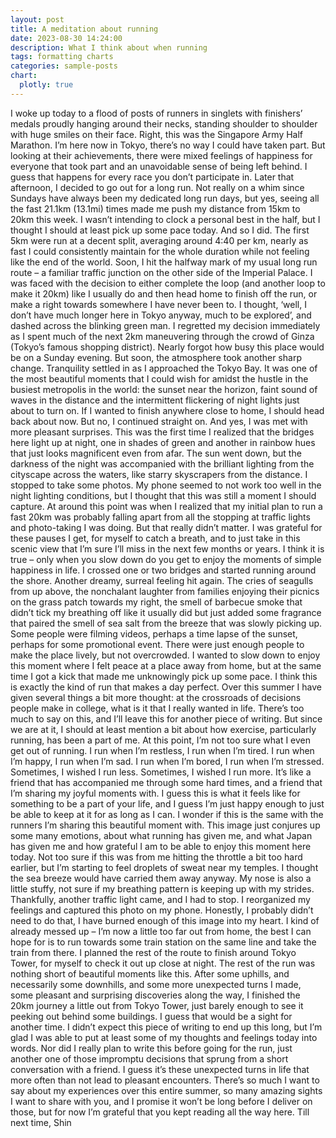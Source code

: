 ```yaml
---
layout: post
title: A meditation about running
date: 2023-08-30 14:24:00
description: What I think about when running
tags: formatting charts
categories: sample-posts
chart:
  plotly: true
---
```

I woke up today to a flood of posts of runners in singlets with finishers’ medals proudly hanging around their necks, standing shoulder to shoulder with huge smiles on their face. Right, this was the Singapore Army Half Marathon. I’m here now in Tokyo, there’s no way I could have taken part. But looking at their achievements, there were mixed feelings of happiness for everyone that took part and an unavoidable sense of being left behind. I guess that happens for every race you don’t participate in. 
Later that afternoon, I decided to go out for a long run. Not really on a whim since Sundays have always been my dedicated long run days, but yes, seeing all the fast 21.1km (13.1mi) times made me push my distance from 15km to 20km this week. I wasn’t intending to clock a personal best in the half, but I thought I should at least pick up some pace today.
And so I did. The first 5km were run at a decent split, averaging around 4:40 per km, nearly as fast I could consistently maintain for the whole duration while not feeling like the end of the world. Soon, I hit the halfway mark of my usual long run route – a familiar traffic junction on the other side of the Imperial Palace. I was faced with the decision to either complete the loop (and another loop to make it 20km) like I usually do and then head home to finish off the run, or make a right towards somewhere I have never been to. 
I thought, ‘well, I don’t have much longer here in Tokyo anyway, much to be explored’, and dashed across the blinking green man. 
I regretted my decision immediately as I spent much of the next 2km maneuvering through the crowd of Ginza (Tokyo’s famous shopping district). Nearly forgot how busy this place would be on a Sunday evening. 
But soon, the atmosphere took another sharp change. Tranquility settled in as I approached the Tokyo Bay. It was one of the most beautiful moments that I could wish for amidst the hustle in the busiest metropolis in the world: the sunset near the horizon, faint sound of waves in the distance and the intermittent flickering of night lights just about to turn on. If I wanted to finish anywhere close to home, I should head back about now. 
But no, I continued straight on. And yes, I was met with more pleasant surprises. This was the first time I realized that the bridges here light up at night, one in shades of green and another in rainbow hues that just looks magnificent even from afar. The sun went down, but the darkness of the night was accompanied with the brilliant lighting from the cityscape across the waters, like starry skyscrapers from the distance. I stopped to take some photos. My phone seemed to not work too well in the night lighting conditions, but I thought that this was still a moment I should capture. 
At around this point was when I realized that my initial plan to run a fast 20km was probably falling apart from all the stopping at traffic lights and photo-taking I was doing. But that really didn’t matter. I was grateful for these pauses I get, for myself to catch a breath, and to just take in this scenic view that I’m sure I’ll miss in the next few months or years. I think it is true – only when you slow down do you get to enjoy the moments of simple happiness in life. 
I crossed one or two bridges and started running around the shore. Another dreamy, surreal feeling hit again. The cries of seagulls from up above, the nonchalant laughter from families enjoying their picnics on the grass patch towards my right, the smell of barbecue smoke that didn’t tick my breathing off like it usually did but just added some fragrance that paired the smell of sea salt from the breeze that was slowly picking up. Some people were filming videos, perhaps a time lapse of the sunset, perhaps for some promotional event. There were just enough people to make the place lively, but not overcrowded. 
I wanted to slow down to enjoy this moment where I felt peace at a place away from home, but at the same time I got a kick that made me unknowingly pick up some pace. I think this is exactly the kind of run that makes a day perfect. 
Over this summer I have given several things a bit more thought: at the crossroads of decisions people make in college, what is it that I really wanted in life. There’s too much to say on this, and I’ll leave this for another piece of writing. But since we are at it, I should at least mention a bit about how exercise, particularly running, has been a part of me. 
At this point, I’m not too sure what I even get out of running. I run when I’m restless, I run when I’m tired. I run when I’m happy, I run when I’m sad. I run when I’m bored, I run when I’m stressed. Sometimes, I wished I run less. Sometimes, I wished I run more. It’s like a friend that has accompanied me through some hard times, and a friend that I’m sharing my joyful moments with. I guess this is what it feels like for something to be a part of your life, and I guess I’m just happy enough to just be able to keep at it for as long as I can. 
I wonder if this is the same with the runners I’m sharing this beautiful moment with. This image just conjures up some many emotions, about what running has given me, and what Japan has given me and how grateful I am to be able to enjoy this moment here today.
Not too sure if this was from me hitting the throttle a bit too hard earlier, but I’m starting to feel droplets of sweat near my temples. I thought the sea breeze would have carried them away anyway. My nose is also a little stuffy, not sure if my breathing pattern is keeping up with my strides. 
Thankfully, another traffic light came, and I had to stop. I reorganized my feelings and captured this photo on my phone. Honestly, I probably didn’t need to do that, I have burned enough of this image into my heart. 
I kind of already messed up – I’m now a little too far out from home, the best I can hope for is to run towards some train station on the same line and take the train from there. I planned the rest of the route to finish around Tokyo Tower, for myself to check it out up close at night. 
The rest of the run was nothing short of beautiful moments like this. After some uphills, and necessarily some downhills, and some more unexpected turns I made, some pleasant and surprising discoveries along the way, I finished the 20km journey a little out from Tokyo Tower, just barely enough to see it peeking out behind some buildings. I guess that would be a sight for another time. 
I didn’t expect this piece of writing to end up this long, but I’m glad I was able to put at least some of my thoughts and feelings today into words. Nor did I really plan to write this before going for the run, just another one of those impromptu decisions that sprung from a short conversation with a friend. I guess it’s these unexpected turns in life that more often than not lead to pleasant encounters. 
There’s so much I want to say about my experiences over this entire summer, so many amazing sights I want to share with you, and I promise it won’t be long before I deliver on those, but for now I’m grateful that you kept reading all the way here. 
Till next time, 
Shin 